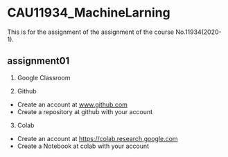 # CAU11934_MachineLarning

This is for the assignment of the assignment of the course No.11934(2020-1).

## assignment01

1. Google Classroom

2. Github
- Create an account at www.github.com
- Create a repository at github with your account

3. Colab
- Create an account at https://colab.research.google.com
- Create a Notebook at colab with your account
